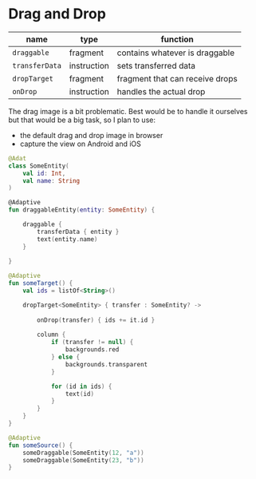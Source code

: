 # Drag and Drop

| name           | type        | function                        |
|----------------|-------------|---------------------------------|
| `draggable`    | fragment    | contains whatever is draggable  |
| `transferData` | instruction | sets transferred data           |
| `dropTarget`   | fragment    | fragment that can receive drops |
| `onDrop`       | instruction | handles the actual drop         |                            

The drag image is a bit problematic. Best would be to handle it ourselves but that would be a big task, so I plan to use:

* the default drag and drop image in browser
* capture the view on Android and iOS

```kotlin
@Adat
class SomeEntity(
    val id: Int,
    val name: String
)

@Adaptive
fun draggableEntity(entity: SomeEntity) {

    draggable {
        transferData { entity }
        text(entity.name)
    }
    
}

@Adaptive
fun someTarget() {
    val ids = listOf<String>()

    dropTarget<SomeEntity> { transfer : SomeEntity? ->
    
        onDrop(transfer) { ids += it.id }
    
        column {
            if (transfer != null) {
                backgrounds.red
            } else {
                backgrounds.transparent
            }

            for (id in ids) {
                text(id)
            }
        }
    }
}

@Adaptive
fun someSource() {
    someDraggable(SomeEntity(12, "a"))
    someDraggable(SomeEntity(23, "b"))
}
```